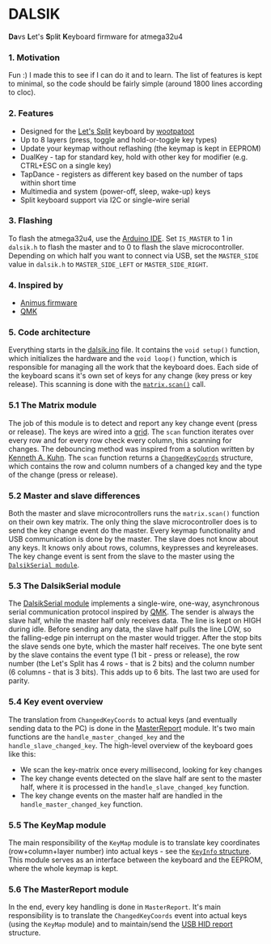 # DALSIK

**Da**vs **L**et's **S**pl**i**t **K**eyboard firmware for atmega32u4

### 1. Motivation
Fun :) I made this to see if I can do it and to learn. The list of features is kept to minimal, so the code should be fairly simple (around 1800 lines according to cloc).

### 2. Features
* Designed for the [Let's Split](https://github.com/nicinabox/lets-split-guide) keyboard by [wootpatoot](https://www.reddit.com/user/wootpatoot)
* Up to 8 layers (press, toggle and hold-or-toggle key types)
* Update your keymap without reflashing (the keymap is kept in EEPROM)
* DualKey - tap for standard key, hold with other key for modifier (e.g. CTRL+ESC on a single key)
* TapDance - registers as different key based on the number of taps within short time
* Multimedia and system (power-off, sleep, wake-up) keys
* Split keyboard support via I2C or single-wire serial

### 3. Flashing
To flash the atmega32u4, use the [Arduino IDE](https://www.arduino.cc/en/main/software). Set `IS_MASTER` to 1 in `dalsik.h` to flash the master and to 0 to flash the slave microcontroller.
Depending on which half you want to connect via USB, set the `MASTER_SIDE` value in `dalsik.h` to `MASTER_SIDE_LEFT` or `MASTER_SIDE_RIGHT`.

### 4. Inspired by
* [Animus firmware](https://github.com/blahlicus/animus-family)
* [QMK](https://github.com/qmk/qmk_firmware)

### 5. Code architecture
Everything starts in the [dalsik.ino](https://github.com/DavsX/dalsik/blob/master/dalsik.ino) file. It contains the `void setup()` function, which initializes the hardware and the `void loop()` function, which is responsible for managing all the work that the keyboard does. Each side of the keyboard scans it's own set of keys for any change (key press or key release). This scanning is done with the [`matrix.scan()`](#51-the-matrix-module) call.

### 5.1 The Matrix module
The job of this module is to detect and report any key change event (press or release). The keys are wired into a [grid](http://pcbheaven.com/wikipages/How_Key_Matrices_Works/). The `scan` function iterates over every row and for every row check every column, this scanning for changes. The debouncing method was inspired from a solution written by [Kenneth A. Kuhn](http://www.kennethkuhn.com/electronics/debounce.c). The `scan` function returns a [`ChangedKeyCoords`](https://github.com/DavsX/dalsik/blob/master/matrix.h) structure, which contains the row and column numbers of a changed key and the type of the change (press or release).

### 5.2 Master and slave differences
Both the master and slave microcontrollers runs the `matrix.scan()` function on their own key matrix. The only thing the slave microcontroller does is to send the key change event do the master. Every keymap functionality and USB communication is done by the master. The slave does not know about any keys. It knows only about rows, columns, keypresses and keyreleases. The key change event is sent from the slave to the master using the [`DalsikSerial module`](#53-the-dalsikserial-module).

### 5.3 The DalsikSerial module
The [DalsikSerial module](https://github.com/DavsX/dalsik/blob/master/dalsik_serial.ino) implements a single-wire, one-way, asynchronous serial communication protocol inspired by [QMK](https://github.com/qmk/qmk_firmware/blob/master/keyboards/lets_split/serial.c). The sender is always the slave half, while the master half only receives data. The line is kept on HIGH during idle. Before sending any data, the slave half pulls the line LOW, so the falling-edge pin interrupt on the master would trigger. After the stop bits the slave sends one byte, which the master half receives. The one byte sent by the slave contains the event type (1 bit - press or release), the row number (the Let's Split has 4 rows - that is 2 bits) and the column number (6 columns - that is 3 bits). This adds up to 6 bits. The last two are used for parity.

### 5.4 Key event overview
The translation from `ChangedKeyCoords` to actual keys (and eventually sending data to the PC) is done in the [MasterReport](https://github.com/DavsX/dalsik/blob/master/master_report.ino) module. It's two main functions are the `handle_master_changed_key` and the `handle_slave_changed_key`. The high-level overview of the keyboard goes like this:
* We scan the key-matrix once every millisecond, looking for key changes
* The key change events detected on the slave half are sent to the master half, where it is processed in the `handle_slave_changed_key` function.
* The key change events on the master half are handled in the `handle_master_changed_key` function.

### 5.5 The KeyMap module
The main responsibility of the `KeyMap` module is to translate key coordinates (row+column+layer number) into actual keys - see the [`KeyInfo` structure](https://github.com/DavsX/dalsik/blob/master/keymap.h). This module serves as an interface between the keyboard and the EEPROM, where the whole keymap is kept.

### 5.6 The MasterReport module
In the end, every key handling is done in `MasterReport`. It's main responsibility is to translate the `ChangedKeyCoords` event into actual keys (using the `KeyMap` module) and to maintain/send the [USB HID report](https://docs.mbed.com/docs/ble-hid/en/latest/api/md_doc_HID.html) structure.
